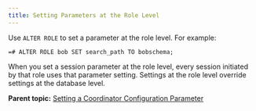 ```yaml
---
title: Setting Parameters at the Role Level 
---
```


Use `ALTER ROLE` to set a parameter at the role level. For example:

```
=# ALTER ROLE bob SET search_path TO bobschema;
```

When you set a session parameter at the role level, every session initiated by that role uses that parameter setting. Settings at the role level override settings at the database level.

**Parent topic:** [Setting a Coordinator Configuration Parameter](../topics/g-setting-a-coordinator-configuration-parameter.html)

